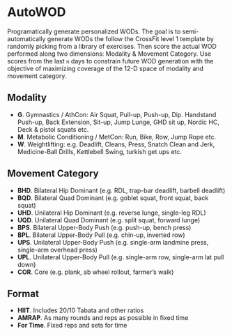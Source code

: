# AutoWOD
Programatically generate personalized WODs. The goal is to semi-automatically generate WODs the follow the CrossFit level 1 template by randomly picking from a library of exercises. Then score the actual WOD performed along two dimensions: Modality & Movement Category. Use scores from the last `n` days to constrain future WOD generation with the objective of maximizing coverage of the 12-D space of modality and movement category.

Modality
-------------------
- **G**. Gymnastics / AthCon: Air Squat, Pull-up, Push-up, Dip. Handstand Push-up, Back Extension, Sit-up, Jump Lunge, GHD sit up, Nordic HC, Deck & pistol squats etc.
- **M**. Metabolic Conditioning / MetCon: Run, Bike, Row, Jump Rope etc.
- **W**. Weightlifting: e.g. Deadlift, Cleans, Press, Snatch Clean and Jerk, Medicine-Ball Drills, Kettlebell Swing, turkish get ups etc.

Movement Category
------------------------
- **BHD**. Bilateral Hip Dominant (e.g. RDL, trap-bar deadlift, barbell deadlift)
- **BQD**. Bilateral Quad Dominant (e.g. goblet squat, front squat, back squat)
- **UHD**. Unilateral Hip Dominant (e.g. reverse lunge, single-leg RDL)
- **UQD**. Unilateral Quad Dominant (e.g. split squat, forward lunge)
- **BPS**. Bilateral Upper-Body Push (e.g. push-up, bench press)
- **BPL**. Bilateral Upper-Body Pull (e.g. chin-up, inverted row)
- **UPS**. Unilateral Upper-Body Push (e.g. single-arm landmine press, single-arm overhead press)
- **UPL**. Unilateral Upper-Body Pull (e.g. single-arm row, single-arm lat pull down)
- **COR**. Core (e.g. plank, ab wheel rollout, farmer’s walk)

Format
------------------------
- **HIIT**. Includes 20/10 Tabata and other ratios
- **AMRAP**. As many rounds and reps as possible in fixed time
- **For Time**. Fixed reps and sets for time

